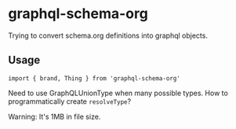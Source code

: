 # graphql-schema-org

Trying to convert schema.org definitions into graphql objects.

## Usage

`import { brand, Thing } from 'graphql-schema-org'`

Need to use GraphQLUnionType when many possible types. How to programmatically create `resolveType`?

Warning: It's 1MB in file size.
